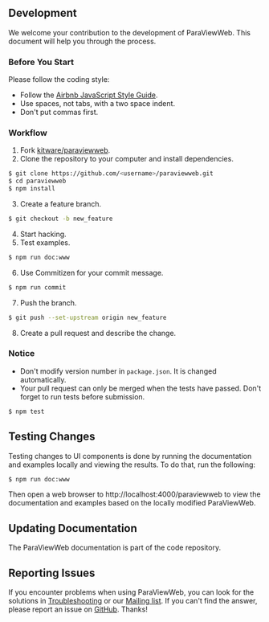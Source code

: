 ## Development

We welcome your contribution to the development of ParaViewWeb. This document will help you through the process.

### Before You Start

Please follow the coding style:

- Follow the [Airbnb JavaScript Style Guide](https://github.com/airbnb/javascript).
- Use spaces, not tabs, with a two space indent.
- Don't put commas first.

### Workflow

1. Fork [kitware/paraviewweb](https://github.com/kitware/paraviewweb).
2. Clone the repository to your computer and install dependencies.

```sh
$ git clone https://github.com/<username>/paraviewweb.git
$ cd paraviewweb
$ npm install
```

3. Create a feature branch.

```sh
$ git checkout -b new_feature
```

4. Start hacking.
5. Test examples.

```sh
$ npm run doc:www
```

6. Use Commitizen for your commit message.

```sh
$ npm run commit
```

7. Push the branch.

```sh
$ git push --set-upstream origin new_feature
```

8. Create a pull request and describe the change.

### Notice

- Don't modify version number in `package.json`. It is changed automatically.
- Your pull request can only be merged when the tests have passed. Don't forget to run tests before submission.

```sh
$ npm test
```

## Testing Changes

Testing changes to UI components is done by running the documentation and examples locally
and viewing the results. To do that, run the following:

```sh
$ npm run doc:www
```

Then open a web browser to http://localhost:4000/paraviewweb to view 
the documentation and examples based on the locally modified ParaViewWeb.

## Updating Documentation

The ParaViewWeb documentation is part of the code repository.

## Reporting Issues

If you encounter problems when using ParaViewWeb, you can look for the solutions in [Troubleshooting](troubleshooting.html) or our [Mailing list](http://www.paraview.org/mailman/listinfo/paraview). If you can't find the answer, please report an issue on [GitHub](https://github.com/kitware/paraviewweb/issues). Thanks!

